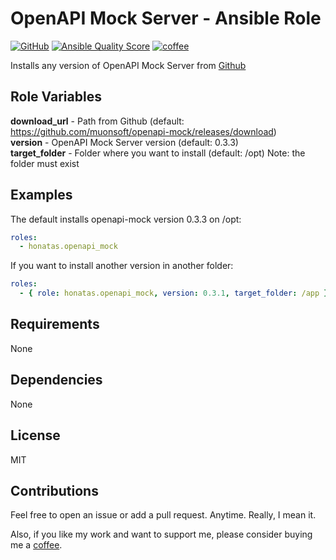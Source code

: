 OpenAPI Mock Server - Ansible Role
==================================

[![GitHub](https://img.shields.io/github/license/honatas/ansible-role-openapi-mock?style=plastic)](https://github.com/Honatas/ansible-role-openapi-mock/blob/master/LICENSE)
[![Ansible Quality Score](https://img.shields.io/ansible/quality/60773?style=plastic)](https://galaxy.ansible.com/honatas/openapi_mock)
[![coffee](https://img.shields.io/badge/buy%20me%20a-coffee-brown?style=plastic)](https://ko-fi.com/honatas "Buy me a coffee")  

Installs any version of OpenAPI Mock Server from [Github](https://github.com/muonsoft/openapi-mock)  

Role Variables
--------------

**download_url** - Path from Github (default: https://github.com/muonsoft/openapi-mock/releases/download)  
**version** - OpenAPI Mock Server version (default: 0.3.3)  
**target_folder** - Folder where you want to install (default: /opt) Note: the folder must exist

Examples
--------

The default installs openapi-mock version 0.3.3 on /opt:
```yaml
roles:
  - honatas.openapi_mock
```

If you want to install another version in another folder:
```yaml
roles:
  - { role: honatas.openapi_mock, version: 0.3.1, target_folder: /app }
```


Requirements
------------

None

Dependencies
------------

None

License
-------

MIT


Contributions
-------------

Feel free to open an issue or add a pull request. Anytime. Really, I mean it.  

Also, if you like my work and want to support me, please consider buying me a [coffee](https://ko-fi.com/honatas).  
